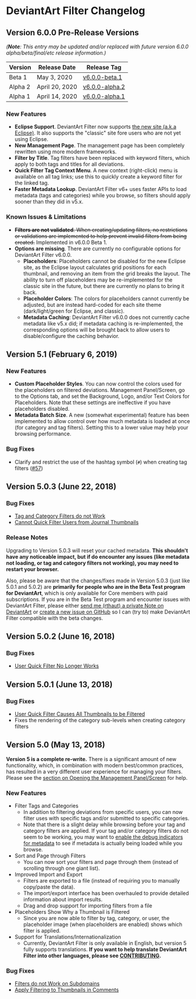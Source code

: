 # DeviantArt Filter Changelog

## Version 6.0.0 Pre-Release Versions

*(**Note**: This entry may be updated and/or replaced with future version 6.0.0 alpha/beta/final/etc release information.)*

| Version | Release Date   | Release Tag |
| ------- | -------------- | ----------- |
| Beta 1  | May 3, 2020    | [v6.0.0-beta.1](https://github.com/rthaut/deviantART-Filter/releases/tag/v6.0.0-beta.1)   |
| Alpha 2 | April 20, 2020 | [v6.0.0-alpha.2](https://github.com/rthaut/deviantART-Filter/releases/tag/v6.0.0-alpha.2) |
| Alpha 1 | April 14, 2020 | [v6.0.0-alpha.1](https://github.com/rthaut/deviantART-Filter/releases/tag/v6.0.0-alpha.1) |

### New Features

- **Eclipse Support**. DeviantArt Filter now supports [the new site (a.k.a Eclipse)](https://www.deviantarteclipse.com/). It also supports the "classic" site fore users who are not yet using Eclipse.
- **New Management Page**. The management page has been completely rewritten using more modern frameworks.
- **Filter by Title**. Tag filters have been replaced with keyword filters, which apply to both tags and titles for all deviations.
- **Quick Filter Tag Context Menu**. A new context (right-click) menu is available on all tag links; use this to quickly create a keyword filter for the linked tag.
- **Faster Metadata Lookup**. DeviantArt Filter v6+ uses faster APIs to load metadata (tags and categories) while you browse, so filters should apply sooner than they did in v5.x.

### Known Issues & Limitations

- ~~**Filters are not validated**. When creating/updating filters, no restrictions or validations are implemented to help prevent invalid filters from being created.~~ Implemented in v6.0.0 Beta 1.
- **Options are missing**. There are currently no configurable options for DeviantArt Filter v6.0.0.
  - **Placeholders**: Placeholders cannot be disabled for the new Eclipse site, as the Eclipse layout calculates grid positions for each thumbnail, and removing an item from the grid breaks the layout. The ability to turn off placeholders may be re-implemented for the classic site in the future, but there are currently no plans to bring it back.
  - **Placeholder Colors**: The colors for placeholders cannot currently be adjusted, but are instead hard-coded for each site theme (dark/light/green for Eclipse, and classic).
  - **Metadata Caching**: DeviantArt Filter v6.0.0 does not currently cache metadata like v5.x did; if metadata caching is re-implemented, the corresponding options will be brought back to allow users to disable/configure the caching behavior.

## Version 5.1 (February 6, 2019)

### New Features

- **Custom Placeholder Styles**. You can now control the colors used for the placeholders on filtered deviations. Management Panel/Screen, go to the Options tab, and set the Background, Logo, and/or Text Colors for Placeholders. Note that these settings are ineffective if you have placeholders disabled.
- **Metadata Batch Size**. A new (somewhat experimental) feature has been implemented to allow control over how much metadata is loaded at once (for category and tag filters). Setting this to a lower value may help your browsing performance.

### Bug Fixes

- Clarify and restrict the use of the hashtag symbol (`#`) when creating tag filters ([#57](https://github.com/rthaut/deviantART-Filter/issues/57))

## Version 5.0.3 (June 22, 2018)

### Bug Fixes

- [Tag and Category Filters do not Work](https://github.com/rthaut/deviantART-Filter/issues/48)
- [Cannot Quick Filter Users from Journal Thumbnails](https://github.com/rthaut/deviantART-Filter/issues/52)

### Release Notes

Upgrading to Version 5.0.3 will reset your cached metadata. **This shouldn't have any noticeable impact, but if do encounter any issues (like metadata not loading, or tag and category filters not working), you may need to restart your browser.**

Also, please be aware that the changes/fixes made in Version 5.0.3 (just like 5.0.1 and 5.0.2) are **primarily for people who are in the Beta Test program for DeviantArt**, which is only available for Core members with paid subscriptions. If you are in the Beta Test program and encounter issues with DeviantArt Filter, please either [send me (rthaut) a private Note on DeviantArt](https://www.deviantart.com/notifications/notes/#to=rthaut) or [create a new issue on GitHub](https://github.com/rthaut/deviantART-Filter/issues) so I can (try to) make DeviantArt Filter compatible with the beta changes.

## Version 5.0.2 (June 16, 2018)

### Bug Fixes

- [User Quick Filter No Longer Works](https://github.com/rthaut/deviantART-Filter/issues/51)

## Version 5.0.1 (June 13, 2018)

### Bug Fixes

- [User Quick Filter Causes All Thumbnails to be Filtered](https://github.com/rthaut/deviantART-Filter/issues/46)
- Fixes the rendering of the category sub-levels when creating category filters

## Version 5.0 (May 13, 2018)

**Version 5 is a complete re-write.** There is a significant amount of new functionality, which, in combination with modern best/common practices, has resulted in a very different user experience for managing your filters. Please see the [section on Opening the Management Panel/Screen](https://github.com/rthaut/deviantART-Filter#opening-the-management-panelscreen) for help.

### New Features

- Filter Tags and Categories
  - In addition to filtering deviations from specific users, you can now filter uses with specific tags and/or submitted to specific categories.
  - Note that there is a slight delay while browsing before your tag and category filters are applied. If your tag and/or category filters do not seem to be working, you may want to [enable the debug indicators for metadata](https://github.com/rthaut/deviantART-Filter#show-metadata-debug-indicators) to see if metadata is actually being loaded while you browse.
- Sort and Page through Filters
  - You can now sort your filters and page through them (instead of scrolling through one giant list).
- Improved Import and Export
  - Filters are exported to a file (instead of requiring you to manually copy/paste the data).
  - The import/export interface has been overhauled to provide detailed information about import results.
  - Drag and drop support for importing filters from a file
- Placeholders Show Why a Thumbnail is Filtered
  - Since you are now able to filter by tag, category, or user, the placeholder image (when placeholders are enabled) shows which filter is applied.
- Support for Translations/Internationalization
  - Currently, DeviantArt Filter is only available in English, but version 5 fully supports translations. **If you want to help translate DeviantArt Filter into other languages, please see [CONTRIBUTING](https://github.com/rthaut/deviantART-Filter/blob/master/CONTRIBUTING.md).**

### Bug Fixes

- [Filters do not Work on Subdomains](https://github.com/rthaut/deviantART-Filter/issues/26)
- [Apply Filtering to Thumbnails in Comments](https://github.com/rthaut/deviantART-Filter/issues/25)
